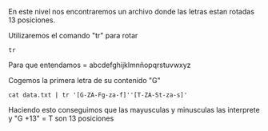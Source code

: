En este nivel nos encontraremos un archivo donde las letras estan rotadas 13 posiciones.

Utilizaremos el comando "tr" para rotar

```
tr
```

Para que entendamos = abcdefghijklmnñopqrstuvwxyz

Cogemos la primera letra de su contenido "G"

```
cat data.txt | tr '[G-ZA-Fg-za-f]''[T-ZA-St-za-s]'
```
Haciendo esto conseguimos que las mayusculas y minusculas las interprete y "G +13" = T son 13 posiciones
